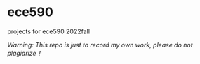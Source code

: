 # ece590
projects for ece590 2022fall

*Warning: This repo is just to record my own work, please do not plagiarize！*
